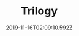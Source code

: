 ---
title: Trilogy
artist: The Weeknd
date: 2019-11-16T02:09:10.592Z
cover: 8386fd594c42ffe29b24159714f9da0b.jpg
styles:
  - Electronic
links:
  spotify: https://play.spotify.com/album/5EbpxRwbbpCJUepbqVTZ1U
  youtube: https://music.youtube.com/playlist?list=OLAK5uy_n605tdRYQ63n073eyZnElBgBVTMtHK6nI
  applemusic: https://itunes.apple.com/us/album/trilogy/571371388?uo=4
  soundcloud: ""
  bandcamp: ""
  googleplay: https://play.google.com/music/m/B4vjm4zf7xhdbcvbqu6siu22lte?signup_if_needed=1
  deezer: https://www.deezer.com/album/6086515
---